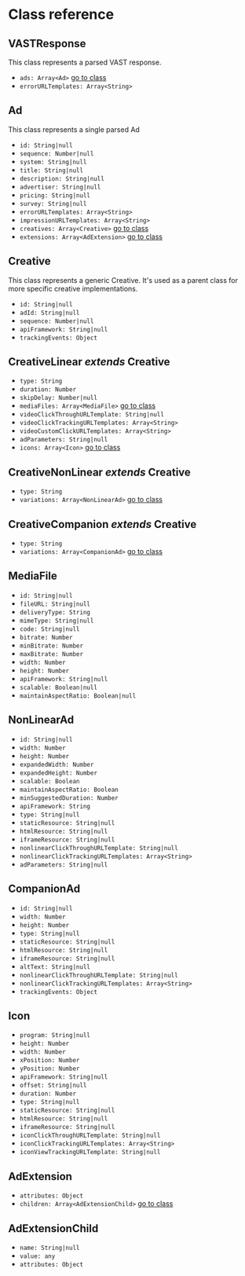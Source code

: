 # Class reference

## VASTResponse

This class represents a parsed VAST response.

- `ads: Array<Ad>` [go to class](#ad)
- `errorURLTemplates: Array<String>`

## Ad<a name="ad"></a>

This class represents a single parsed Ad

- `id: String|null`
- `sequence: Number|null`
- `system: String|null`
- `title: String|null`
- `description: String|null`
- `advertiser: String|null`
- `pricing: String|null`
- `survey: String|null`
- `errorURLTemplates: Array<String>`
- `impressionURLTemplates: Array<String>`
- `creatives: Array<Creative>` [go to class](#creative)
- `extensions: Array<AdExtension>` [go to class](#ad-extension)

## Creative<a name="creative"></a>

This class represents a generic Creative. It's used as a parent class for more specific creative implementations.

- `id: String|null`
- `adId: String|null`
- `sequence: Number|null`
- `apiFramework: String|null`
- `trackingEvents: Object`

## CreativeLinear *extends* Creative<a name="creative-linear"></a>

- `type: String`
- `duration: Number`
- `skipDelay: Number|null`
- `mediaFiles: Array<MediaFile>` [go to class](#mediafile)
- `videoClickThroughURLTemplate: String|null`
- `videoClickTrackingURLTemplates: Array<String>`
- `videoCustomClickURLTemplates: Array<String>`
- `adParameters: String|null`
- `icons: Array<Icon>` [go to class](#icon)

## CreativeNonLinear *extends* Creative<a name="creative-non-linear"></a>

- `type: String`
- `variations: Array<NonLinearAd>` [go to class](#non-linear-ad)

## CreativeCompanion *extends* Creative<a name="creative-companion"></a>

- `type: String`
- `variations: Array<CompanionAd>` [go to class](#companion-ad)

## MediaFile<a name="mediafile"></a>

- `id: String|null`
- `fileURL: String|null`
- `deliveryType: String`
- `mimeType: String|null`
- `code: String|null`
- `bitrate: Number`
- `minBitrate: Number`
- `maxBitrate: Number`
- `width: Number`
- `height: Number`
- `apiFramework: String|null`
- `scalable: Boolean|null`
- `maintainAspectRatio: Boolean|null`

## NonLinearAd<a name="non-linear-ad"></a>

- `id: String|null`
- `width: Number`
- `height: Number`
- `expandedWidth: Number`
- `expandedHeight: Number`
- `scalable: Boolean`
- `maintainAspectRatio: Boolean`
- `minSuggestedDuration: Number`
- `apiFramework: String`
- `type: String|null`
- `staticResource: String|null`
- `htmlResource: String|null`
- `iframeResource: String|null`
- `nonlinearClickThroughURLTemplate: String|null`
- `nonlinearClickTrackingURLTemplates: Array<String>`
- `adParameters: String|null`

## CompanionAd<a name="companion-ad"></a>

- `id: String|null`
- `width: Number`
- `height: Number`
- `type: String|null`
- `staticResource: String|null`
- `htmlResource: String|null`
- `iframeResource: String|null`
- `altText: String|null`
- `nonlinearClickThroughURLTemplate: String|null`
- `nonlinearClickTrackingURLTemplates: Array<String>`
- `trackingEvents: Object`

## Icon<a name="icon"></a>

- `program: String|null`
- `height: Number`
- `width: Number`
- `xPosition: Number`
- `yPosition: Number`
- `apiFramework: String|null`
- `offset: String|null`
- `duration: Number`
- `type: String|null`
- `staticResource: String|null`
- `htmlResource: String|null`
- `iframeResource: String|null`
- `iconClickThroughURLTemplate: String|null`
- `iconClickTrackingURLTemplates: Array<String>`
- `iconViewTrackingURLTemplate: String|null`

## AdExtension<a name="ad-extension"></a>

- `attributes: Object`
- `children: Array<AdExtensionChild>` [go to class](#ad-extension-child)

## AdExtensionChild<a name="ad-extension-child"></a>

- `name: String|null`
- `value: any`
- `attributes: Object`
